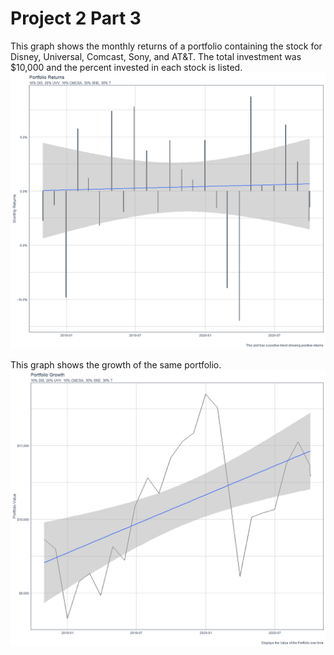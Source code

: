 # Project 2 Part 3

This graph shows the monthly returns of a portfolio containing the stock for Disney, Universal, Comcast, Sony, and AT&T. The total investment was $10,000 and the percent invested in each stock is listed.
![](port_returns.png)

This graph shows the growth of the same portfolio.
![](port_growth.png)
